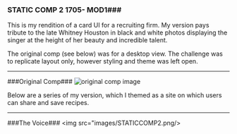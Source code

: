### STATIC COMP 2 1705- MOD1###

This is my rendition of a card UI for a recruiting firm. My version pays tribute to the late Whitney Houston in black and white photos displaying the singer at the height of her beauty and incredible talent.

The original comp (see below) was for a desktop view. The challenge was to replicate layout only, however styling and theme was left open.


-------

###Original Comp###
![original comp image](http://frontend.turing.io/assets/images/static-comp-challenge-2.jpg)

Below are a series of my version, which I themed as a site on which users can share and save recipes.

------------

###The Voice###
<img src="images/STATICCOMP2.png/>
